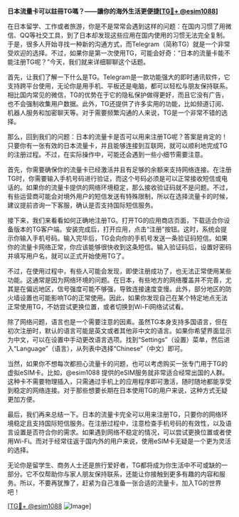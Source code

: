 **日本流量卡可以註冊TG嗎？——讓你的海外生活更便捷[[TG💪+ @esim1088](https://t.me/s/esim1088)]**

在日本留学、工作或者旅游，你是不是常常会遇到这样的问题：在国内习惯了用微信、QQ等社交工具，到了日本却发现这些应用在国内使用的习惯无法完全复制。于是，很多人开始寻找一种新的沟通方式，而Telegram（简称TG）就是一个非常受欢迎的选择。不过，如果你是第一次使用TG，可能会好奇：“日本的流量卡能不能注册TG呢？”今天，我们就来详细聊聊这个话题。

首先，让我们了解一下什么是TG。Telegram是一款功能强大的即时通讯软件，它支持跨平台使用，无论你是用手机、平板还是电脑，都可以轻松与朋友保持联系。相比国内常见的微信，TG的优势在于它的隐私保护做得更好，而且它没有广告，也不会强制收集用户数据。此外，TG还提供了许多实用的功能，比如频道订阅、机器人服务和加密聊天等。对于需要频繁沟通的人来说，TG是一个非常不错的选择。

那么，回到我们的问题：日本的流量卡是否可以用来注册TG呢？答案是肯定的！只要你有一张有效的日本流量卡，并且能够连接到互联网，就可以顺利地完成TG的注册过程。不过，在实际操作中，可能还会遇到一些小细节需要注意。

首先，你需要确保你的流量卡已经激活并且有足够的余额来支持网络连接。在注册TG时，你需要输入手机号码进行验证，而这个号码必须是可以正常接收短信或电话的。如果你的流量卡提供的网络环境稳定，那么接收验证码就不是问题。不过，有些运营商可能会对境外用户的短信发送有特殊限制，所以在选择流量卡的时候，建议提前咨询一下客服，确认是否支持国际短信服务。

接下来，我们来看看如何正确地注册TG。打开TG的应用商店页面，下载适合你设备版本的TG客户端。安装完成后，打开应用，点击“注册”按钮。这时，系统会提示你输入手机号码。输入完毕后，TG会向你的手机号发送一条验证码短信。如果你的流量卡网络正常，你应该能够很快收到这条短信。输入验证码后，设置好密码并填写用户名，就可以正式开始使用TG了。

不过，在使用过程中，有些人可能会发现，即使注册成功了，也无法正常使用某些功能。这通常是因为网络环境的问题。在日本，有些地方的网络覆盖并不完善，尤其是在偏远地区，信号强度可能不够强，导致连接速度变慢。此外，部分地区的防火墙设置也可能影响TG的正常使用。因此，如果你发现自己在某个特定地点无法正常使用TG，不妨尝试更换位置，或者切换到Wi-Fi网络试试看。

除了网络问题，语言也是一个需要注意的因素。虽然TG本身支持多国语言，但在初次注册时，默认的语言可能是英文或者其他非中文的语言。如果你希望界面显示为中文，可以在设置中手动更改语言选项。找到“Settings”（设置）菜单，然后进入“Language”（语言），从列表中选择“Chinese”（中文）即可。

当然，如果你不想每次都担心流量卡的问题，也可以考虑购买一张专门用于TG的虚拟eSIM卡。比如，@esim1088 提供的eSIM服务就非常适合经常出国的人群。这种卡不需要物理插入，只需通过手机上的应用程序即可激活，随时随地都能享受到稳定的网络连接。对于那些想要长期在日本使用TG的用户来说，这种方式无疑更加方便。

最后，我们再来总结一下。日本的流量卡完全可以用来注册TG，只要你的网络环境稳定且支持国际短信服务。在注册过程中，注意检查手机号码的有效性，以及语言设置是否符合你的需求。如果遇到网络不稳定的情况，可以尝试更换位置或者使用Wi-Fi。而对于经常往返于国内外的用户来说，使用eSIM卡无疑是一个更为灵活的选择。

无论你是留学生、商务人士还是旅行爱好者，TG都将成为你生活中不可或缺的一部分。它不仅帮助你与家人朋友保持联系，还能让你接触到更多有趣的内容和服务。所以，不要再犹豫了，赶紧为自己准备一张合适的流量卡，加入TG的世界吧！

[[TG💪+ @esim1088](https://t.me/s/esim1088) ![Image](https://i.postimg.cc/4NQfJmqS/Snipaste-2025-05-13-00-14-12.png)]